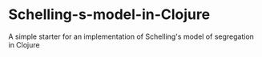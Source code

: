 # Schelling-s-model-in-Clojure
A simple starter for an implementation of Schelling's model of segregation in Clojure
